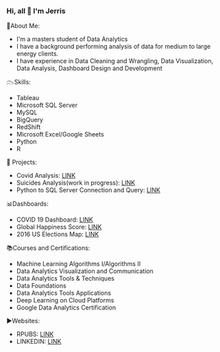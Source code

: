 ### Hi, all 👋 I'm Jerris

<!--
**JerrisG/JerrisG** is a ✨ _special_ ✨ repository because its `README.md` (this file) appears on your GitHub profile.

Here are some ideas to get you started:

- 🔭 I’m currently working on ...
- 🌱 I’m currently learning ...
- 👯 I’m looking to collaborate on ...
- 🤔 I’m looking for help with ...
- 💬 Ask me about ...
- 📫 How to reach me: ...
- 😄 Pronouns: ...
- ⚡ Fun fact: ...
- :bar_chart:
-->
💬About Me:
- I'm a masters student of Data Analytics
- I have a background performing analysis of data for medium to large energy clients.
- I have experience in Data Cleaning and Wrangling, Data Visualization, Data Analysis, Dashboard Design and Development

:📉Skills:
- Tableau
- Microsoft SQL Server
- MySQL
- BigQuery
- RedShift
- Microsoft Excel/Google Sheets
- Python
- R

:construction_worker: Projects:
- Covid Analysis: [LINK](https://github.com/JerrisG/Portfolio_Projects/blob/main/PortfolioProject1V2.sql)
- Suicides Analysis(work in progress): [LINK](https://github.com/JerrisG/SQL/blob/main/suicides_exploration.sql)
- Python to SQL Server Connection and Query: [LINK](https://github.com/JerrisG/Python/blob/main/python_to_sql_server.ipynb)

📊Dashboards:
- COVID 19 Dashboard: [LINK](https://public.tableau.com/views/COVID-19Dashboard_16217959357270/Dashboard1?:language=en-US&:display_count=n&:origin=viz_share_link)
- Global Happiness Score: [LINK](https://public.tableau.com/shared/DFYM44XST?:display_count=n&:origin=viz_share_link)
- 2016 US Elections Map: [LINK](https://public.tableau.com/views/JerrisGeorge_HW4/TreeMap?:language=en-US&:display_count=n&:origin=viz_share_link)

📚Courses and Certifications:
- Machine Learning Algorithms I/Algorithms II
- Data Analytics Visualization and Communication
- Data Analytics Tools & Techniques
- Data Foundations
- Data Analytics Tools Applications
- Deep Learning on Cloud Platforms
- Google Data Analytics Certification

▶️Websites:
- RPUBS: [LINK](https://rpubs.com/Jerris_George)
- LINKEDIN: [LINK](linkedin.com/in/jerris-george-0aa09a21)
